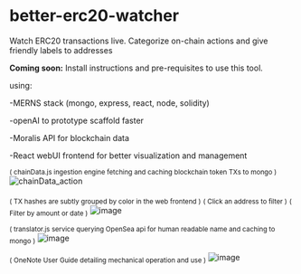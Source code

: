 # better-erc20-watcher
Watch ERC20 transactions live. Categorize on-chain actions and give friendly labels to addresses

**Coming soon:** Install instructions and pre-requisites to use this tool.


using:

-MERNS stack (mongo, express, react, node, solidity)

-openAI to prototype scaffold faster

-Moralis API for blockchain data

-React webUI frontend for better visualization and management

<sub>( chainData.js ingestion engine fetching and caching blockchain token TXs to mongo )</sub>
![chainData_action](https://user-images.githubusercontent.com/99688245/202078438-05a839b5-f258-4e94-b2d3-f0d78301fea8.gif)

<sub>( TX hashes are subtly grouped by color in the web frontend )</sub>
<sub>( Click an address to filter )</sub>
<sub>( Filter by amount or date )</sub>
![image](https://user-images.githubusercontent.com/99688245/205429279-bb08adce-a0e9-4c76-8a89-848ca12d36c7.png)

<sub>( translator.js service querying OpenSea api for human readable name and caching to mongo )</sub>
![image](https://user-images.githubusercontent.com/99688245/202107232-82cb591c-a2cf-423a-b455-df82a6be85a0.png)

<sub>( OneNote User Guide detailing mechanical operation and use )</sub>
![image](https://user-images.githubusercontent.com/99688245/201840676-3fedcf9d-adc2-4f10-8afb-2a1b1bba0dce.png)


